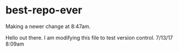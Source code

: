 # best-repo-ever
Making a newer change at 8:47am. 

Hello out there. I am modifying this file to test version control. 7/13/17 8:09am

